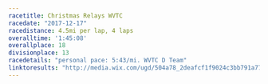 ```yaml
---
racetitle: Christmas Relays WVTC
racedate: "2017-12-17"
racedistance: 4.5mi per lap, 4 laps
overalltime: '1:45:08'
overallplace: 18
divisionplace: 13
racedetails: "personal pace: 5:43/mi. WVTC D Team"
linktoresults: "http://media.wix.com/ugd/504a78_2deafcf1f9024c3bb791a77a6b46a367.pdf"
---
```


